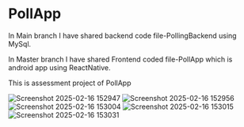 # PollApp 
In Main branch I have shared backend code file-PollingBackend using MySql.

In Master branch I have shared Frontend coded file-PollApp which is android app using ReactNative.


This is assessment project of PollApp


![Screenshot 2025-02-16 152947](https://github.com/user-attachments/assets/0e45eda4-85af-4619-9b03-d8a8c96fc9be)
![Screenshot 2025-02-16 152956](https://github.com/user-attachments/assets/f435d7cf-e5a6-4c4c-8492-fda63ada9a7e)
![Screenshot 2025-02-16 153004](https://github.com/user-attachments/assets/19aa40aa-aef8-49a4-b0fc-5cac54056548)
![Screenshot 2025-02-16 153015](https://github.com/user-attachments/assets/a555fda5-4ccb-4bb5-9409-42c0b19c3c76)
![Screenshot 2025-02-16 153031](https://github.com/user-attachments/assets/93942695-6f81-4cab-a36f-4dd9e0b28394)
